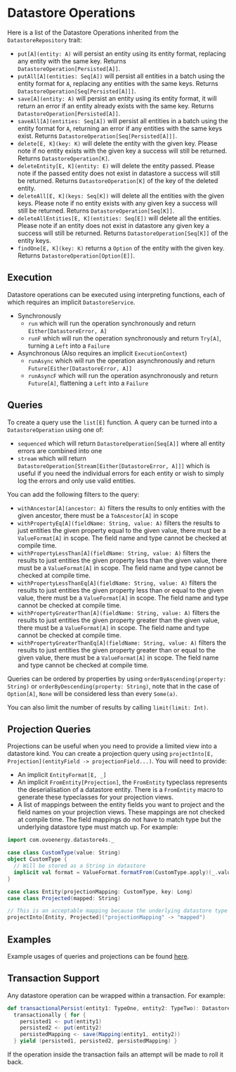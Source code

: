 # Datastore Operations

Here is a list of the Datastore Operations inherited from the `DatastoreRepository` trait:

- `put[A](entity: A)` will persist an entity using its entity format, replacing any entity with the same key. Returns `DatastoreOperation[Persisted[A]]`.
- `putAll[A](entities: Seq[A])` will persist all entities in a batch using the entity format for `A`, replacing any entities
with the same keys. Returns `DatastoreOperation[Seq[Persisted[A]]]`.
- `save[A](entity: A)` will persist an entity using its entity format, it will return an error if an entity already exists 
with the same key. Returns `DatastoreOperation[Persisted[A]]`.
- `saveAll[A](entities: Seq[A])` will persist all entities in a batch using the entity format for `A`, returning an error if
any entities with the same keys exist. Returns `DatastoreOperation[Seq[Persisted[A]]]`.
- `delete[E, K](key: K)` will delete the entity with the given key. Please note if no entity exists with the given key 
a success will still be returned. Returns `DatastoreOperation[K]`.
- `deleteEntity[E, K](entity: E)` will delete the entity passed. Please note if the passed entity does not exist in datastore 
a success will still be returned. Returns `DatastoreOperation[K]` of the key of the deleted entity.
- `deleteAll[E, K](keys: Seq[K])` will delete all the entities with the given keys. Please note if no entity exists with 
any given key a success will still be returned. Returns `DatastoreOperation[Seq[K]]`.
- `deleteAllEntities[E, K](entities: Seq[E])` will delete all the entities. Please note if an entity does not exist in datastore 
any given key a success will still be returned. Returns `DatastoreOperation[Seq[K]]` of the entity keys.
- `findOne[E, K](key: K)` returns a `Option` of the entity with the given key. Returns `DatastoreOperation[Option[E]]`.

## Execution

Datastore operations can be executed using interpreting functions, each of which requires an implicit `DatastoreService`.

- Synchronously
    - `run` which will run the operation synchronously and return `Either[DatastoreError, A]`
    - `runF` which will run the operation synchronously and return `Try[A]`, turning a `Left` into a `Failure`
- Asynchronous (Also requires an implicit `ExecutionContext`)
    - `runAsync` which will run the operation asynchronously and return `Future[Either[DatastoreError, A]]`
    - `runAsyncF` which will run the operation asynchronously and return `Future[A]`, flattening a `Left` into a `Failure`

## Queries

To create a query use the `list[E]` function. A query can be turned into a `DatastoreOperation` using one of:
- `sequenced` which will return `DatastoreOperation[Seq[A]]` where all entity errors are combined into one
- `stream` which will return `DatastoreOperation[Stream[Either[DatastoreError, A]]]` which is useful if you need the individual
 errors for each entity or wish to simply log the errors and only use valid entities.

You can add the following filters to the query:
- `withAncestor[A](ancestor: A)` filters the results to only entities with the given ancestor, there must be a `ToAncestor[A]` in scope
- `withPropertyEq[A](fieldName: String, value: A)` filters the results to just entities the given property equal to the 
given value, there must be a `ValueFormat[A]` in scope. The field name and type cannot be checked at compile time.
- `withPropertyLessThan[A](fieldName: String, value: A)` filters the results to just entities the given property less than the given value,
there must be a `ValueFormat[A]` in scope. The field name and type cannot be checked at compile time.
- `withPropertyLessThanEq[A](fieldName: String, value: A)` filters the results to just entities the given property less than or equal to the given value, 
there must be a `ValueFormat[A]` in scope. The field name and type cannot be checked at compile time.
- `withPropertyGreaterThan[A](fieldName: String, value: A)` filters the results to just entities the given property greater than the given value,
there must be a `ValueFormat[A]` in scope. The field name and type cannot be checked at compile time.
- `withPropertyGreaterThanEq[A](fieldName: String, value: A)` filters the results to just entities the given property greater than or equal to the given value,
there must be a `ValueFormat[A]` in scope. The field name and type cannot be checked at compile time.

Queries can be ordered by properties by using `orderByAscending(property: String)` or `orderByDescending(property: String)`,
note that in the case of `Option[A]`, `None` will be considered less than every `Some(a)`.

You can also limit the number of results by calling `limit(limit: Int)`.

## Projection Queries

Projections can be useful when you need to provide a limited view into a datastore kind. You can create a projection query using
`projectInto[E, Projection](entityField -> projectionField...)`. You will need to provide:
- An implicit `EntityFormat[E, _]`
- An implicit `FromEntity[Projection]`, the `FromEntity` typeclass represents the deserialisation of a datastore entity.
There is a `FromEntity` macro to generate these typeclasses for your projection views.
- A list of mappings between the entity fields you want to project and the field names on your projection views.
These mappings are not checked at compile time. The field mappings do not have to match type but the underlying datastore
type must match up. For example:

```scala
import com.ovoenergy.datastore4s._

case class CustomType(value: String)
object CustomType {
  // Will be stored as a String in datastore
  implicit val format = ValueFormat.formatFrom(CustomType.apply)(_.value)
}

case class Entity(projectionMapping: CustomType, key: Long)
case class Projected(mapped: String)

// This is an acceptable mapping because the underlying datastore type of both fields is String
projectInto[Entity, Projected]("projectionMapping" -> "mapped")
```

## Examples 
 
Example usages of queries and projections can be found [here](../examples/QueryExamples.md).
 
## Transaction Support

Any datastore operation can be wrapped within a transaction. For example:

```scala
def transactionalPersist(entity1: TypeOne, entity2: TypeTwo): DatastoreOperation[(TypeOne, TypeTwo, Mapping)]= 
  transactionally { for {
    persisted1 <- put(entity1)
    persisted2 <- put(entity2)
    persistedMapping <- save(Mapping(entity1, entity2))
  } yield (persisted1, persisted2, persistedMapping) }
```

If the operation inside the transaction fails an attempt will be made to roll it back.